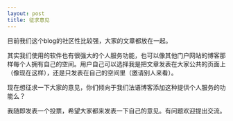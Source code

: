 ```yaml
---
layout: post
title: 征求意见
---
```


<p>目前我们这个blog的社区性比较强，大家的文章都放在一起。</p>
<p>其实我们使用的软件也有很强大的个人服务功能，也可以像其他门户网站的博客那样每个人拥有自己的空间。用户自己可以选择我是把文章发表在大家公共的页面上（像现在这样），还是只发表在自己的空间里（邀请别人来看）。</p>
<p>现在想征求一下大家的意见，你们倾向于我们法语博客添加这种提供个人服务的功能么？</p>
<p>我随即发表一个投票，希望大家都来发表一下自己的意见。有问题欢迎提出交流。</p>
